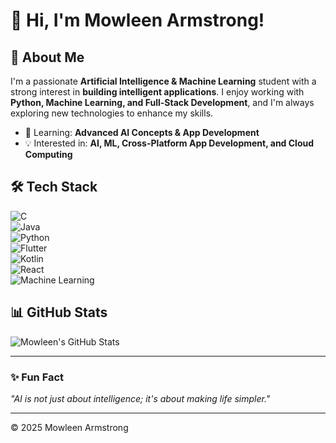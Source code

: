 # 👋 Hi, I'm Mowleen Armstrong!  

## 🚀 About Me  
I'm a passionate **Artificial Intelligence & Machine Learning** student with a strong interest in **building intelligent applications**. I enjoy working with **Python, Machine Learning, and Full-Stack Development**, and I'm always exploring new technologies to enhance my skills.  
 
- 🌱 Learning: **Advanced AI Concepts & App Development**  
- 💡 Interested in: **AI, ML, Cross-Platform App Development, and Cloud Computing**  

## 🛠 Tech Stack  
![C](https://img.shields.io/badge/C-%2300599C.svg?style=for-the-badge&logo=c&logoColor=white)  
![Java](https://img.shields.io/badge/Java-%23ED8B00.svg?style=for-the-badge&logo=openjdk&logoColor=white)  
![Python](https://img.shields.io/badge/Python-3776AB?style=for-the-badge&logo=python&logoColor=white)  
![Flutter](https://img.shields.io/badge/Flutter-%2302569B.svg?style=for-the-badge&logo=flutter&logoColor=white)  
![Kotlin](https://img.shields.io/badge/Kotlin-%230095D5.svg?style=for-the-badge&logo=kotlin&logoColor=white)  
![React](https://img.shields.io/badge/React-%2361DAFB.svg?style=for-the-badge&logo=react&logoColor=black)  
![Machine Learning](https://img.shields.io/badge/Machine%20Learning-%231572B6.svg?style=for-the-badge&logo=scikitlearn&logoColor=white)  

## 📊 GitHub Stats  
![Mowleen's GitHub Stats](https://github-readme-stats.vercel.app/api?username=your-github-username&show_icons=true&theme=dark)  

---

### ✨ Fun Fact  
_"AI is not just about intelligence; it's about making life simpler."_  

---

© 2025 Mowleen Armstrong  
